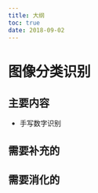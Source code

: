 ```yaml
---
title: 大纲
toc: true
date: 2018-09-02
---
```



# 图像分类识别



## 主要内容

- 手写数字识别


## 需要补充的



## 需要消化的
